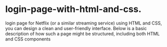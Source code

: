 # login-page-with-html-and-css.
 login page for Netflix (or a similar streaming service) using HTML and CSS, you can design a clean and user-friendly interface. Below is a basic description of how such a page might be structured, including both HTML and CSS components
